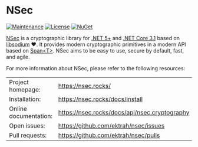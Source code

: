 # NSec

[![Maintenance](https://img.shields.io/maintenance/yes/2022)](https://github.com/ektrah/nsec)
[![License](https://img.shields.io/github/license/ektrah/nsec)](https://nsec.rocks/license)
[![NuGet](https://img.shields.io/nuget/vpre/NSec.Cryptography)](https://www.nuget.org/packages/NSec.Cryptography/21.11.0-preview2)

[NSec](https://nsec.rocks/) is a cryptographic library for
[.NET 5+](https://dotnet.microsoft.com/) and
[.NET Core 3.1](https://dotnet.microsoft.com/) based on
[libsodium](https://libsodium.org/) &#x2764;.
It provides modern cryptographic primitives in a modern API based on
[Span&lt;T&gt;](https://docs.microsoft.com/en-us/archive/msdn-magazine/2017/connect/csharp-all-about-span-exploring-a-new-net-mainstay).
NSec aims to be easy to use, secure by default, fast, and agile.

For more information about NSec, please refer to the following resources:

|                           |                                                  |
|:------------------------- |:------------------------------------------------ |
| Project homepage:         | https://nsec.rocks/                              |
| Installation:             | https://nsec.rocks/docs/install                  |
| Online documentation:     | https://nsec.rocks/docs/api/nsec.cryptography    |
| Open issues:              | https://github.com/ektrah/nsec/issues            |
| Pull requests:            | https://github.com/ektrah/nsec/pulls             |
